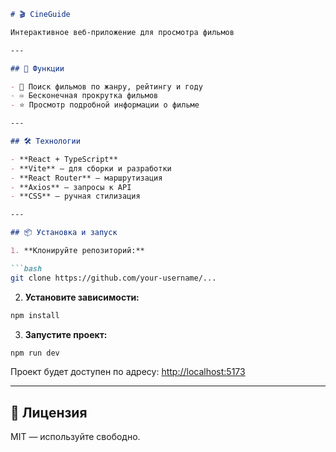 
````md
# 🎬 CineGuide

Интерактивное веб-приложение для просмотра фильмов

---

## 🚀 Функции

- 🔎 Поиск фильмов по жанру, рейтингу и году
- ♾️ Бесконечная прокрутка фильмов
- ⭐ Просмотр подробной информации о фильме

---

## 🛠️ Технологии

- **React + TypeScript**
- **Vite** — для сборки и разработки
- **React Router** — маршрутизация
- **Axios** — запросы к API
- **CSS** — ручная стилизация 

---

## 📦 Установка и запуск

1. **Клонируйте репозиторий:**

```bash
git clone https://github.com/your-username/...
````

2. **Установите зависимости:**

```bash
npm install
```

3. **Запустите проект:**

```bash
npm run dev
```

Проект будет доступен по адресу: [http://localhost:5173](http://localhost:5173)


---

## 📃 Лицензия

MIT — используйте свободно.

